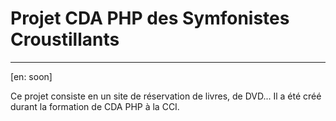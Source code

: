 # Projet CDA PHP des Symfonistes Croustillants
---
[en: soon]

Ce projet consiste en un site de réservation de livres, de DVD... Il a été créé durant la formation de CDA PHP à la CCI.